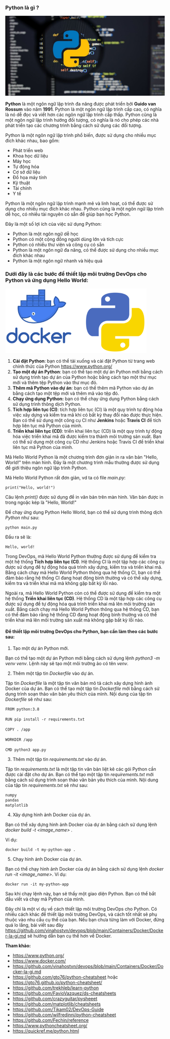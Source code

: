 ### Python là gì ?

![img](../../Image/python.jpg)

**Python** là một ngôn ngữ lập trình đa năng được phát triển bởi **Guido van Rossum** vào năm **1991**. Python là một ngôn ngữ lập trình cấp cao, có nghĩa là nó dễ đọc và viết hơn các ngôn ngữ lập trình cấp thấp. Python cũng là một ngôn ngữ lập trình hướng đối tượng, có nghĩa là nó cho phép các nhà phát triển tạo các chương trình bằng cách sử dụng các đối tượng.

Python là một ngôn ngữ lập trình phổ biến, được sử dụng cho nhiều mục đích khác nhau, bao gồm:

- Phát triển web
- Khoa học dữ liệu
- Máy học
- Tự động hóa
- Cơ sở dữ liệu
- Đồ họa máy tính
- Kỹ thuật
- Tài chính
- Y tế

Python là một ngôn ngữ lập trình mạnh mẽ và linh hoạt, có thể được sử dụng cho nhiều mục đích khác nhau. Python cũng là một ngôn ngữ lập trình dễ học, có nhiều tài nguyên có sẵn để giúp bạn học Python.

Đây là một số lợi ích của việc sử dụng Python:

- Python là một ngôn ngữ dễ học
- Python có một cộng đồng người dùng lớn và tích cực
- Python có nhiều thư viện và công cụ có sẵn
- Python là một ngôn ngữ đa năng, có thể được sử dụng cho nhiều mục đích khác nhau
- Python là một ngôn ngữ nhanh và hiệu quả

### Dưới đây là các bước để thiết lập môi trường DevOps cho Python và ứng dụng **Hello World**:

![img](../../Image/docker-python.png)

1. **Cài đặt Python**: bạn có thể tải xuống và cài đặt Python từ trang web chính thức của Python https://www.python.org/
2. **Tạo một dự án Python**: bạn có thể tạo một dự án Python mới bằng cách sử dụng trình tạo dự án của Python hoặc bằng cách tạo một thư mục mới và thêm tệp Python vào thư mục đó.
3. **Thêm mã Python vào dự án**: bạn có thể thêm mã Python vào dự án bằng cách tạo một tệp mới và thêm mã vào tệp đó.
4. **Chạy ứng dụng Python:** bạn có thể chạy ứng dụng Python bằng cách sử dụng trình thông dịch Python.
5. **Tích hợp liên tục (CI)**:  tích hợp liên tục (CI) là một quy trình tự động hóa việc xây dựng và kiểm tra mã khi có bất kỳ thay đổi nào được thực hiện. Bạn có thể sử dụng một công cụ CI như **Jenkins** hoặc **Travis CI** để tích hợp liên tục mã Python của mình.
6. **Triển khai liên tục (CD)**: triển khai liên tục (CD) là một quy trình tự động hóa việc triển khai mã đã được kiểm tra thành môi trường sản xuất. Bạn có thể sử dụng một công cụ CD như Jenkins hoặc Travis CI để triển khai liên tục mã Python của mình.

Mã Hello World Python là một chương trình đơn giản in ra văn bản "Hello, World!" trên màn hình. Đây là một chương trình mẫu thường được sử dụng để giới thiệu ngôn ngữ lập trình Python.

Mã Hello World Python rất đơn giản, vd ta có file *main.py*:

    print("Hello, world!")

Câu lệnh *print()* được sử dụng để in văn bản trên màn hình. Văn bản được in trong ngoặc kép là "Hello, World!"

Để chạy ứng dụng Python Hello World, bạn có thể sử dụng trình thông dịch *Python* như sau:

    python main.py

Đầu ra sẽ là:

    Hello, world!

Trong DevOps, mã Hello World Python thường được sử dụng để kiểm tra một hệ thống **Tích hợp liên tục (CI)**. Hệ thống CI là một tập hợp các công cụ được sử dụng để tự động hóa quá trình xây dựng, kiểm tra và triển khai mã. Bằng cách chạy mã Hello World Python thông qua hệ thống CI, bạn có thể đảm bảo rằng hệ thống CI đang hoạt động bình thường và có thể xây dựng, kiểm tra và triển khai mã mà không gặp bất kỳ lỗi nào.

Ngoài ra, mã Hello World Python còn có thể được sử dụng để kiểm tra một hệ thống **Triển khai liên tục (CD)**. Hệ thống CD là một tập hợp các công cụ được sử dụng để tự động hóa quá trình triển khai mã lên môi trường sản xuất. Bằng cách chạy mã Hello World Python thông qua hệ thống CD, bạn có thể đảm bảo rằng hệ thống CD đang hoạt động bình thường và có thể triển khai mã lên môi trường sản xuất mà không gặp bất kỳ lỗi nào.

#### Để thiết lập môi trường DevOps cho Python, bạn cần làm theo các bước sau:

1. Tạo một dự án Python mới.

Bạn có thể tạo một dự án Python mới bằng cách sử dụng lệnh *python3 -m venv venv*. Lệnh này sẽ tạo một môi trường ảo có tên *venv*.

2. Thêm một tập tin *Dockerfile* vào dự án.

Tập tin *Dockerfile* là một tập tin văn bản mô tả cách xây dựng hình ảnh Docker của dự án. Bạn có thể tạo một tập tin *Dockerfile* mới bằng cách sử dụng trình soạn thảo văn bản yêu thích của mình. Nội dung của tập tin *Dockerfile* sẽ như sau:

    FROM python:3.8

    RUN pip install -r requirements.txt

    COPY . /app

    WORKDIR /app

    CMD python3 app.py

3. Thêm một tập tin *requirements.txt* vào dự án.

Tập tin *requirements.txt* là một tập tin văn bản liệt kê các gói Python cần được cài đặt cho dự án. Bạn có thể tạo một tập tin *requirements.txt* mới bằng cách sử dụng trình soạn thảo văn bản yêu thích của mình. Nội dung của tập tin *requirements.txt* sẽ như sau:

    numpy
    pandas
    matplotlib

4. Xây dựng hình ảnh Docker của dự án.

Bạn có thể xây dựng hình ảnh Docker của dự án bằng cách sử dụng lệnh *docker build -t <image_name> .*

Ví dụ:

    docker build -t my-python-app .

5. Chạy hình ảnh Docker của dự án.

Bạn có thể chạy hình ảnh Docker của dự án bằng cách sử dụng lệnh *docker run -it <image_name>*. Ví dụ:

    docker run -it my-python-app

Sau khi chạy lệnh này, bạn sẽ thấy một giao diện Python. Bạn có thể bắt đầu viết và chạy mã Python của mình.

Đây chỉ là một ví dụ về cách thiết lập môi trường DevOps cho Python. Có nhiều cách khác để thiết lập môi trường DevOps, và cách tốt nhất sẽ phụ thuộc vào nhu cầu cụ thể của bạn. Nếu bạn chưa từng làm với Docker, đừng quá lo lắng, bài viết sau đây https://github.com/vinahostvn/devops/blob/main/Containers/Docker/Docker-la-gi.md sẽ hướng dẫn bạn cụ thể hơn về Docker.

**Tham khảo:**
- https://www.python.org/
- https://www.docker.com/
- https://github.com/vinahostvn/devops/blob/main/Containers/Docker/Docker-la-gi.md
- https://github.com/gto76/python-cheatsheet hoặc https://gto76.github.io/python-cheatsheet/
- https://github.com/trekhleb/learn-python
- https://github.com/FavioVazquez/ds-cheatsheets
- https://github.com/crazyguitar/pysheeet
- https://github.com/matplotlib/cheatsheets
- https://github.com/Tikam02/DevOps-Guide
- https://github.com/wilfredinni/python-cheatsheet
- https://github.com/Fechin/reference
- https://www.pythoncheatsheet.org/
- https://quickref.me/python.html